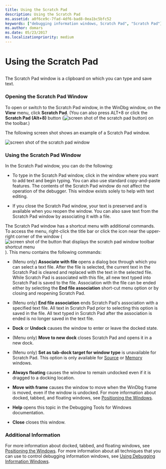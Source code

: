 ```yaml
---
title: Using the Scratch Pad
description: Using the Scratch Pad
ms.assetid: a0f6ce9c-7fad-4df6-bad8-0ea1bc5bfc52
keywords: ["debugging information windows, Scratch Pad", "Scratch Pad"]
ms.author: domars
ms.date: 05/23/2017
ms.localizationpriority: medium
---
```


# Using the Scratch Pad


## <span id="ddk_scratch_pad_dbg"></span><span id="DDK_SCRATCH_PAD_DBG"></span>


The Scratch Pad window is a clipboard on which you can type and save text.

### <span id="opening_the_scratch_pad_window"></span><span id="OPENING_THE_SCRATCH_PAD_WINDOW"></span>Opening the Scratch Pad Window

To open or switch to the Scratch Pad window, in the WinDbg window, on the **View** menu, click **Scratch Pad**. (You can also press ALT+8 or click the **Scratch Pad (Alt+8)** button (![screen shot of the scratch pad button](images/tbspad.png)) on the toolbar.)

The following screen shot shows an example of a Scratch Pad window.

![screen shot of the scratch pad window](images/window-scratchpad.png)

### <span id="using_the_scratch_pad_window"></span><span id="USING_THE_SCRATCH_PAD_WINDOW"></span>Using the Scratch Pad Window

In the Scratch Pad window, you can do the following:

-   To type in the Scratch Pad window, click in the window where you want to add text and begin typing. You can also use standard copy-and-paste features. The contents of the Scratch Pad window do not affect the operation of the debugger. This window exists solely to help with text editing.

-   If you close the Scratch Pad window, your text is preserved and is available when you reopen the window. You can also save text from the Scratch Pad window by associating it with a file.

The Scratch Pad window has a shortcut menu with additional commands. To access the menu, right-click the title bar or click the icon near the upper-right corner of the window (![screen shot of the button that displays the scratch pad window toolbar shortcut menu](images/tbspad.png)). This menu contains the following commands:

-   (Menu only) **Associate with file** opens a dialog box through which you can select a text file. After the file is selected, the current text in the Scratch Pad is cleared and replaced with the text in the selected file. While Scratch Pad is associated with this file, all new text typed into Scratch Pad is saved to the file. Association with the file can be ended either by selecting the **End file association** short-cut menu option or by closing and reopening Scratch Pad.

-   (Menu only) **End file association** ends Scratch Pad's association with a specified text file. All text in Scratch Pad prior to selecting this option is saved in the file. All text typed in Scratch Pad after the association is ended is no longer saved in the text file.

-   **Dock** or **Undock** causes the window to enter or leave the docked state.

-   (Menu only) **Move to new dock** closes Scratch Pad and opens it in a new dock.

-   (Menu only) **Set as tab-dock target for window type** is unavailable for Scratch Pad. This option is only available for [Source](source-window.md) or [Memory](memory-window.md) windows.

-   **Always floating** causes the window to remain undocked even if it is dragged to a docking location.

-   **Move with frame** causes the window to move when the WinDbg frame is moved, even if the window is undocked. For more information about docked, tabbed, and floating windows, see [Positioning the Windows](positioning-the-windows.md).

-   **Help** opens this topic in the Debugging Tools for Windows documentation.

-   **Close** closes this window.

### <span id="additional_information"></span><span id="ADDITIONAL_INFORMATION"></span>Additional Information

For more information about docked, tabbed, and floating windows, see [Positioning the Windows](positioning-the-windows.md). For more information about all techniques that you can use to control debugging information windows, see [Using Debugging Information Windows](using-debugging-information-windows.md).

 

 






